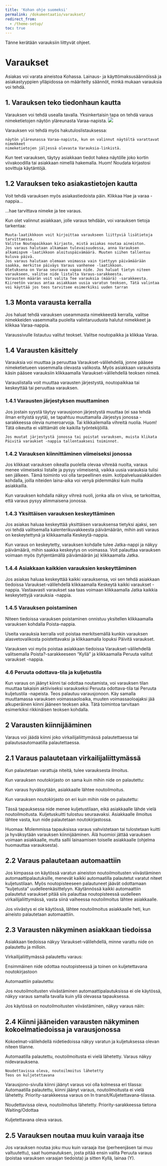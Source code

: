 ```yaml
---
title: 'Kohan ohje suomeksi'
permalink: /dokumentaatio/varaukset/
redirect_from:
  - /theme-setup/
toc: true
---
```

Tänne kerätään varauksiin liittyvät ohjeet.
# Varaukset

Asiakas voi varata aineistoa Kohassa. Lainaus- ja käyttömaksusäännöissä ja asiakastyyppien ylläpidossa on määritelty säännöt, minkä mukaan varauksia voi tehdä.
## 1. Varauksen teko tiedonhaun kautta

Varauksen voi tehdä usealla tavalla. Yksinkertaisin tapa on tehdä varaus nimeketietojen näytön yläreunasta Varaa-napista.
![](/assets/files/docs/Lainaus/Varaus_1.PNG)

Varauksen voi tehdä myös hakutuloslistauksessa:

    näytön yläreunassa Varaa-napista, kun on valinnut näytöltä varattavat nimekkeet
    nimeketietojen jäljessä olevasta Varauksia-linkistä.

Kun teet varauksen, täytyy asiakkaan tiedot hakea näytölle joko kortin viivakoodilla tai asiakkaan nimellä hakemalla. Huom! Noudata kirjastosi sovittuja käytäntöjä.

## 1.2 Varauksen teko asiakastietojen kautta

Voit tehdä varauksen myös asiakastiedoista päin. Klikkaa Hae ja varaa -nappia…

…hae tarvittava nimeke ja tee varaus.

Kun olet valinnut asiakkaan, jolle varaus tehdään, voi varauksen tietoja tarkentaa:

    Muuta-laatikkkoon voit kirjoittaa varaukseen liittyviä lisätietoja tarvittaessa.
    Valitse Noutopaikkaan kirjasto, mistä asiakas noutaa aineiston.
    Jos varaus halutaan alkamaan tulevaisuudessa, anna Varauksen alkamispvm -laatikkoon aloituspäivämäärä. Muuten siihen tallentuu kuluva päivä.
    Jos varaus halutaan olemaan voimassa vain tiettyyn päivämäärään saakka, merkitse päiväys Varaus vanhenee -laatikkoon.
    Oletuksena on Varaa seuraava vapaa nide. Jos haluat tietyn niteen varaukseen, valitse nide listalta Varaus-sarakkeesta.
    Varausten määrän voit valita Tee varauksia (määrä) -sarakkeesta.
    Kiireetön varaus antaa asiakkaan uusia varatun teoksen, Tätä valintaa voi käyttää jos teos tarvitsee esimerkiksi uuden tarran

## 1.3 Monta varausta kerralla

Jos haluat tehdä varauksen useammasta nimekkeestä kerralla, valitse nimekkeiden vasemmalta puolelta valintaruudusta halutut nimekkeet ja klikkaa Varaa-nappia.

Varaussivulle listautuu valitut teokset. Valitse noutopaikka ja klikkaa Varaa.

## 1.4 Varausten käsittely

Varauksia voi muuttaa ja peruuttaa Varaukset-välilehdellä, jonne pääsee nimeketietueen vasemmalla olevasta valikosta. Myös asiakkaan varauksista käsin pääsee varauksiin klikkaamalla Varaukset-välilehdellä teoksen nimeä.

Varauslistalla voit muuttaa varausten järjestystä, noutopaikkaa tai keskeyttää tai peruuttaa varauksen.

### 1.4.1 Varausten järjestyksen muuttaminen

Jos jostain syystä täytyy varausjonon järjestystä muuttaa (ei saa tehdä ilman erityistä syytä), se tapahtuu muuttamalla Järjestys jonossa -sarakkeessa olevia numeroarvoja. Tai klikkailemalla vihreitä nuolia. Huom! Tätä oikeutta ei välttämäti ole kaikilla työntekijöillä.

    Jos muutat järjestystä jonossa tai poistat varauksen, muista klikata Päivitä varaukset -nappia tallentaaksesi toiminnot.

### 1.4.2 Varauksen kiinnittäminen viimeiseksi jonossa

Jos klikkaat varauksen oikealla puolella olevaa vihreää nuolta, varaus menee viimeiseksi listalle ja pysyy viimeisenä, vaikka uusia varauksia tulisi sen jälkeen. Tämä toiminto voi olla tarpeellinen esim. kotipalveluasiakkaiden kohdalla, joilla niteiden laina-aika voi venyä pidemmäksi kuin muilla asiakkailla.

Kun varauksen kohdalla näkyy vihreä nuoli, jonka alla on viiva, se tarkoittaa, että varaus pysyy alimmaisena jonossa.

### 1.4.3 Yksittäisen varauksen keskeyttäminen

Jos asiakas haluaa keskeyttää yksittäisen varauksensa tietyksi ajaksi, sen voi tehdä valitsemalla kalenterikuvakkeesta päivämäärän, mihin asti varaus on keskeytettynä ja klikkaamalla Keskeytä-nappia.

Kun varaus on keskeytetty, varauksen kohdalle tulee Jatka-nappi ja näkyy päivämäärä, mihin saakka keskeytys on voimassa. Voit palauttaa varauksen voimaan myös (tyhjentämällä päivämäärän ja) klikkaamalla Jatka.

### 1.4.4 Asiakkaan kaikkien varauksien keskeyttäminen

Jos asiakas haluaa keskeyttää kaikki varauksensa, voi sen tehdä asiakkaan tiedoissa Varaukset-välilehdellä klikkaamalla Keskeytä kaikki varaukset -nappia. Vastaavasti varaukset saa taas voimaan klikkaamalla Jatka kaikkia keskeytettyjä varauksia -nappia.

### 1.4.5 Varauksen poistaminen

Niteen tiedoissa varauksen poistaminen onnistuu yksitellen klikkaamalla varauksen kohdalla Poista-nappia.

Useita varauksia kerralla voit poistaa merkitsemällä kunkin varauksen alasvetovalikosta poistettavaksi ja klikkaamalla lopuksi Päivitä varaukset.

Varauksen voi myös poistaa asiakkaan tiedoissa Varaukset-välilehdellä valitsemalla Poista?-sarakkeeseen “Kyllä” ja klikkaamalla Peruuta valitut varaukset -nappia.

### 4.6 Peruuta odottava-tila ja kuljetustila

Kun varaus on jäänyt kiinni tai odottaa noutamista, voi varauksen tilan muuttaa takaisin aktiiviseksi varaukseksi Peruuta odottava-tila tai Peruuta kuljetustila -napeista. Teos palautuu varausjonoon. Käy samalla muuttamassa varauksen voimassaoloaika, muuten voimassaoloajaksi jää alkuperäinen kiinni jääneen teoksen aika. Tätä toimintoa tarvitaan esimerkiksi rikkinäisen teoksen kohdalla.

## 2 Varausten kiinnijääminen

Varaus voi jäädä kiinni joko virkailijaliittymässä palautettaessa tai palautusautomaatilla palautettaessa.
## 2.1 Varaus palautetaan virkailijaliittymässä

Kun palautetaan varattuja niteitä, tulee varauksesta ilmoitus.

Kun varauksen noutokirjasto on sama kuin mihin nide on palautettu:

Kun varaus hyväksytään, asiakkaalle lähtee noutoilmoitus.

Kun varauksen noutokirjasto on eri kuin mihin nide on palautettu:

Tässä tapauksessa nide menee kuljetustilaan, eikä asiakkaalle lähde vielä noutoilmoitusta. Kuljetuskuitti tulostuu seuraavaksi. Asiakkaalle ilmoitus lähtee vasta, kun nide palautetaan noutokirjastossa.

Huomaa: Molemmissa tapauksissa varaus vahvistetaan tai tulostetaan kuitti ja hyväksytään varauksen kiinnijääminen. Älä huomioi jättää varauksen voimaan asiakkaalle, mutta sallii lainaamisen toiselle asiakkaalle (ohjelma huomauttaa varauksesta).
## 2.2 Varaus palautetaan automaattiin

Jos kimpassa on käytössä varatun aineiston noutoilmoitusten viivästäminen automaattipalautuksille, menevät kaikki automaatilla palautetut varatut niteet kuljetustilaan. Myös noutopisteeseen palautuneet jäävät odottamaan “kuljetusta” uudelleenkäsittelyyn. Käytännössä kaikki automaattiin palautetut varaukset pitää siis palauttaa noutopisteessä uudelleen virkailijaliittymässä, vasta siinä vaiheessa noutoilmoitus lähtee asiakkaalle.

Jos viivästys ei ole käytössä, lähtee noutoilmoitus asiakkaalle heti, kun aineisto palautetaan automaattiin.
## 2.3 Varausten näkyminen asiakkaan tiedoissa

Asiakkaan tiedoissa näkyy Varaukset-välilehdellä, minne varattu nide on palautettu ja milloin.

Virkailijaliittymässä palautettu varaus:

Ensimmäinen nide odottaa noutopisteessä ja toinen on kuljetettavana noutokirjastoon

Automaattiin palautettu:

Jos noutoilmoitusten viivästäminen automaattipalautuksissa ei ole käytössä, näkyy varaus samalla tavalla kuin yllä olevassa tapauksessa.

Jos käytössä on noutoilmoitusten viivästäminen, näkyy varaus näin:

## 2.4 Kiinni jääneiden varausten näkyminen kokoelmatiedoissa ja varausjonossa

Kokoelmat-välilehdellä nidetiedoissa näkyy varatun ja kuljetuksessa olevan niteen tilanne.

Automaatilla palautettu, noutoilmoitusta ei vielä lähetetty. Varaus näkyy nidevarauksena.

    Noudettavissa oleva, noutoilmoitus lähetetty
    Teos on kuljetettavana

Varausjono-sivulla kiinni jäänyt varaus voi olla kolmessa eri tilassa: Automaatilla palautettu, kiinni jäänyt varaus, noutoilmoitusta ei vielä lähetetty. Priority-sarakkeessa varaus on In transit/Kuljetettavana-tilassa.

Noudettavissa oleva, noutoilmoitus lähetetty. Priority-sarakkeessa tietona Waiting/Odottaa

Kuljetettavana oleva varaus.

## 2.5 Varauksen noutaa muu kuin varaaja itse

Jos varauksen noutaa joku muu kuin varaaja itse (perheenjäsen tai muu valtuutettu), saat huomautuksen, josta pitää ensin valita Peruuta varaus (poistaa varauksen varaajan tiedoista) ja sitten Kyllä, lainaa (Y).

